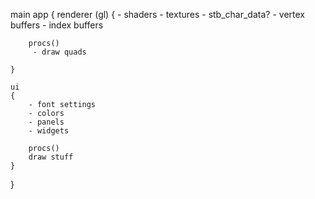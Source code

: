 

main app
{
	renderer (gl)
	{
		- shaders
		- textures
		- stb_char_data?
		- vertex buffers
		- index buffers

		procs()
		 - draw quads

	}

	ui
	{
		- font settings
		- colors
		- panels
		- widgets

		procs()
		draw stuff
	}

	
}